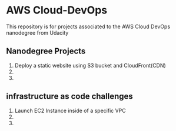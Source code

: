 # AWS Cloud-DevOps
This repository is for projects associated to the AWS Cloud DevOps nanodegree from Udacity

## Nanodegree Projects
  1. Deploy a static website using S3 bucket and CloudFront(CDN) 
  2. 
  3. 
  
## infrastructure as code challenges
  1. Launch EC2 Instance inside of a specific VPC
  2.
  3.
 

